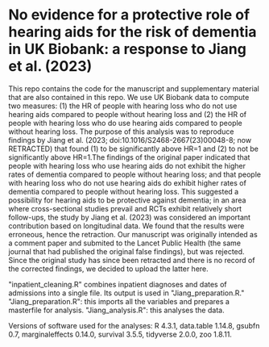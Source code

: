 # No evidence for a protective role of hearing aids for the risk of dementia in UK Biobank: a response to Jiang et al. (2023)

This repo contains the code for the manuscript and supplementary material that are also contained in this repo. We use UK Biobank data to compute two measures: (1) the HR of people with hearing loss who do not use hearing aids compared to people without hearing loss and (2) the HR of people with hearing loss who do use hearing aids compared to people without hearing loss. The purpose of this analysis was to reproduce findings by Jiang et al. (2023; doi:10.1016/S2468-2667(23)00048-8; now RETRACTED) that found (1) to be significantly above HR=1 and (2) to not be significantly above HR=1.The findings of the original paper indicated that people with hearing loss who use hearing aids do not exhibit the higher rates of dementia compared to people without hearing loss; and that people with hearing loss who do not use hearing aids do exhibit higher rates of dementia compared to people without hearing loss. This suggested a possibility for hearing aids to be protective against dementia; in an area where cross-sectional studies prevail and RCTs exhibit relatively short follow-ups, the study by Jiang et al. (2023) was considered an important contribution based on longitudinal data. We found that the results were erroneous, hence the retraction. Our manuscript was originally intended as a comment paper and submited to the Lancet Public Health (the same journal that had published the original false findings), but was rejected. Since the original study has since been retracted and there is no record of the corrected findings, we decided to upload the latter here.  

"inpatient_cleaning.R" combines inpatient diagnoses and dates of admissions into a single file. Its output is used in "Jiang_preparation.R." "Jiang_preparation.R": this imports all the variables and prepares a masterfile for analysis. "Jiang_analysis.R": this analyses the data. 

Versions of software used for the analyses:
R 4.3.1, 
data.table 1.14.8, 
gsubfn 0.7, 
marginaleffects 0.14.0, 
survival 3.5.5, 
tidyverse 2.0.0, 
zoo 1.8.11.

